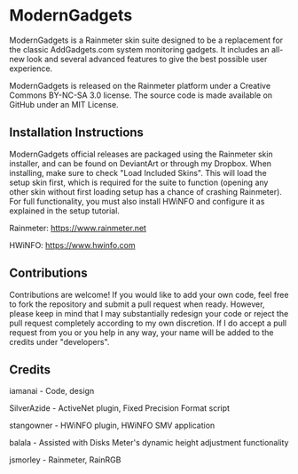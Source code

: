 # ModernGadgets
ModernGadgets is a Rainmeter skin suite designed to be a replacement for the classic AddGadgets.com system monitoring gadgets. It includes an all-new look and several advanced features to give the best possible user experience.

ModernGadgets is released on the Rainmeter platform under a Creative Commons BY-NC-SA 3.0 license. The source code is made available on GitHub under an MIT License.

## Installation Instructions

ModernGadgets official releases are packaged using the Rainmeter skin installer, and can be found on DeviantArt or through my Dropbox. When installing, make sure to check "Load Included Skins". This will load the setup skin first, which is required for the suite to function (opening any other skin without first loading setup has a chance of crashing Rainmeter). For full functionality, you must also install HWiNFO and configure it as explained in the setup tutorial.

Rainmeter: https://www.rainmeter.net

HWiNFO: https://www.hwinfo.com

## Contributions

Contributions are welcome! If you would like to add your own code, feel free to fork the repository and submit a pull request when ready. However, please keep in mind that I may substantially redesign your code or reject the pull request completely according to my own discretion. If I do accept a pull request from you or you help in any way, your name will be added to the credits under "developers".

## Credits

iamanai - Code, design

SilverAzide - ActiveNet plugin, Fixed Precision Format script

stangowner - HWiNFO plugin, HWiNFO SMV application

balala - Assisted with Disks Meter's dynamic height adjustment functionality

jsmorley - Rainmeter, RainRGB
